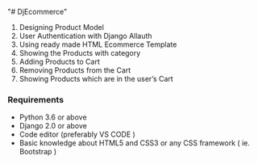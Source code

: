 "# DjEcommerce" 
1. Designing Product Model
2. User Authentication with Django Allauth
3. Using ready made HTML Ecommerce Template
4. Showing the Products with category
5. Adding Products to Cart
6. Removing Products from the Cart
7. Showing Products which are in the user’s Cart

### Requirements
- Python 3.6 or above
- Django 2.0 or above
- Code editor (preferably VS CODE )
- Basic knowledge about HTML5 and CSS3 or any CSS framework ( ie. Bootstrap )
